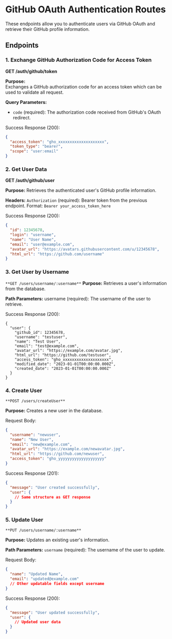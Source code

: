 # GitHub OAuth Authentication Routes

These endpoints allow you to authenticate users via GitHub OAuth and retrieve their GitHub profile information.

## Endpoints

### 1. Exchange GitHub Authorization Code for Access Token

**GET /auth/github/token**  

**Purpose:**  
Exchanges a GitHub authorization code for an access token which can be used to validate all request.

**Query Parameters:**
- `code` (required): The authorization code received from GitHub's OAuth redirect.

Success Response (200):
```json
{
  "access_token": "gho_xxxxxxxxxxxxxxxxxxxx",
  "token_type": "bearer",
  "scope": "user:email"
}
```

### 2. Get User Data
**GET /auth/github/user**

**Purpose:**
Retrieves the authenticated user's GitHub profile information.

**Headers:**
`Authorization` (required): Bearer token from the previous endpoint.
Format: `Bearer your_access_token_here`

Success Response (200):
```json
{
  "id": 12345678,
  "login": "username",
  "name": "User Name",
  "email": "user@example.com",
  "avatar_url": "https://avatars.githubusercontent.com/u/12345678",
  "html_url": "https://github.com/username"
}
```

### 3. Get User by Username
`**GET /users/username/:username**`
**Purpose:**
Retrieves a user's information from the database.

**Path Parameters:**
username (required): The username of the user to retrieve.

Success Response (200):
```
{
  "user": {
    "github_id": 12345678,
    "username": "testuser",
    "name": "Test User",
    "email": "test@example.com",
    "avatar_url": "https://example.com/avatar.jpg",
    "html_url": "https://github.com/testuser",
    "access_token": "gho_xxxxxxxxxxxxxxxxxxxx",
    "modified_date": "2023-01-01T00:00:00.000Z",
    "created_date": "2023-01-01T00:00:00.000Z"
  }
}
```

### 4. Create User
`**POST /users/createUser**`

**Purpose:**
Creates a new user in the database.

Request Body:
```json
{
  "username": "newuser",
  "name": "New User",
  "email": "new@example.com",
  "avatar_url": "https://example.com/newavatar.jpg",
  "html_url": "https://github.com/newuser",
  "access_token": "gho_yyyyyyyyyyyyyyyyyyyy"
}
```

Success Response (201):
```json
{
  "message": "User created successfully",
  "user": {
    // Same structure as GET response
  }
}
```

### 5. Update User
`**PUT /users/username/:username**`

**Purpose:**
Updates an existing user's information.

**Path Parameters:**
`username` (required): The username of the user to update.

Request Body:
```json
{
  "name": "Updated Name",
  "email": "updated@example.com"
  // Other updatable fields except username
}
```
Success Response (200):
```json
{
  "message": "User updated successfully",
  "user": {
    // Updated user data
  }
}
```